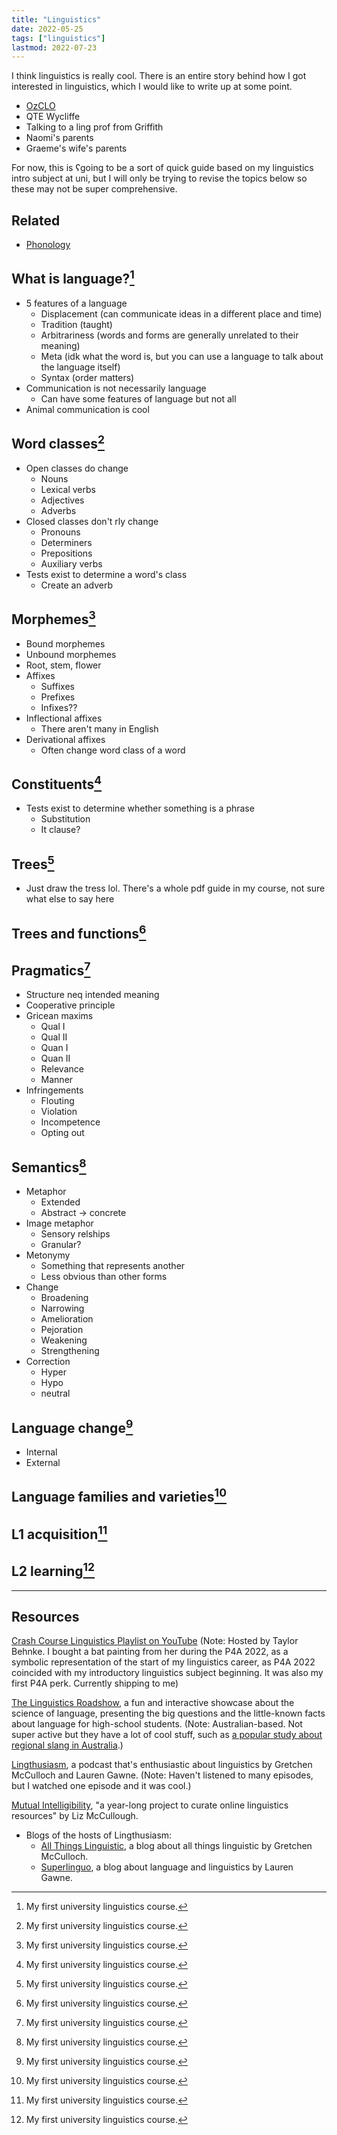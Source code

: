 ```yaml
---
title: "Linguistics"
date: 2022-05-25
tags: ["linguistics"]
lastmod: 2022-07-23
---
```


I think linguistics is really cool. There is an entire story behind how I got interested in linguistics, which I would like to write up at some point.

- [OzCLO](/ozclo/)
- QTE Wycliffe
- Talking to a ling prof from Griffith
- Naomi's parents
- Graeme's wife's parents

For now, this is ʕgoing to be a sort of quick guide based on my linguistics intro subject at uni, but I will only be trying to revise the topics below so these may not be super comprehensive.

## Related

- [Phonology](phonology/)

## What is language?[^1]

- 5 features of a language
  - Displacement (can communicate ideas in a different place and time)
  - Tradition (taught)
  - Arbitrariness (words and forms are generally unrelated to their meaning)
  - Meta (idk what the word is, but you can use a language to talk about the language itself)
  - Syntax (order matters)
- Communication is not necessarily language
  - Can have some features of language but not all
- Animal communication is cool

## Word classes[^1]

- Open classes do change
  - Nouns
  - Lexical verbs
  - Adjectives
  - Adverbs
- Closed classes don't rly change
  - Pronouns
  - Determiners
  - Prepositions
  - Auxiliary verbs
- Tests exist to determine a word's class
  - Create an adverb

## Morphemes[^1]

- Bound morphemes
- Unbound morphemes
- Root, stem, flower
- Affixes
  - Suffixes
  - Prefixes
  - Infixes??
- Inflectional affixes
  - There aren't many in English
- Derivational affixes
  - Often change word class of a word

## Constituents[^1]

- Tests exist to determine whether something is a phrase
  - Substitution
  - It clause?

## Trees[^1]

- Just draw the tress lol. There's a whole pdf guide in my course, not sure what else to say here

## Trees and functions[^1]

## Pragmatics[^1]

- Structure neq intended meaning
- Cooperative principle
- Gricean maxims
  - Qual I
  - Qual II
  - Quan I
  - Quan II
  - Relevance
  - Manner
- Infringements
  - Flouting
  - Violation
  - Incompetence
  - Opting out

## Semantics[^1]

- Metaphor
  - Extended
  - Abstract -> concrete
- Image metaphor
  - Sensory relships
  - Granular?
- Metonymy
  - Something that represents another
  - Less obvious than other forms
- Change
  - Broadening
  - Narrowing
  - Amelioration
  - Pejoration
  - Weakening
  - Strengthening
- Correction
  - Hyper
  - Hypo
  - neutral

## Language change[^1]

- Internal
- External

## Language families and varieties[^1]

## L1 acquisition[^1]

## L2 learning[^1]

---

## Resources

[Crash Course Linguistics Playlist on YouTube](https://www.youtube.com/playlist?list=PL8dPuuaLjXtP5mp25nStsuDzk2blncJDW)
(Note: Hosted by Taylor Behnke. I bought a bat painting from her during the P4A 2022, as a symbolic representation of the start of my linguistics career, as P4A 2022 coincided with my introductory linguistics subject beginning. It was also my first P4A perk. Currently shipping to me)

[The Linguistics Roadshow](https://lingroadshow.com/), a fun and interactive showcase about the science of language, presenting the big questions and the little-known facts about language for high-school students.
(Note: Australian-based. Not super active but they have a lot of cool stuff, such as [a popular study about regional slang in Australia](https://lingroadshow.com/all-about-language/englishes-in-australia/vocabulary/mapping-words-around-australia/).)

[Lingthusiasm](https://lingthusiasm.com/), a podcast that's enthusiastic about linguistics by Gretchen McCulloch and Lauren Gawne.
(Note: Haven't listened to many episodes, but I watched one episode and it was cool.)

[Mutual Intelligibility](https://mutualintelligibility.substack.com/), "a year-long project to curate online linguistics resources" by Liz McCullough.

- Blogs of the hosts of Lingthusiasm:
  - [All Things Linguistic](https://allthingslinguistic.com/), a blog about all things linguistic by Gretchen McCulloch.
  - [Superlinguo](https://www.superlinguo.com/), a blog about language and linguistics by Lauren Gawne.

[^1]: My first university linguistics course.

[^2]: https://allthingslinguistic.com/post/60119571913/28-tips-for-doing-better-in-your-intro-linguisticss

